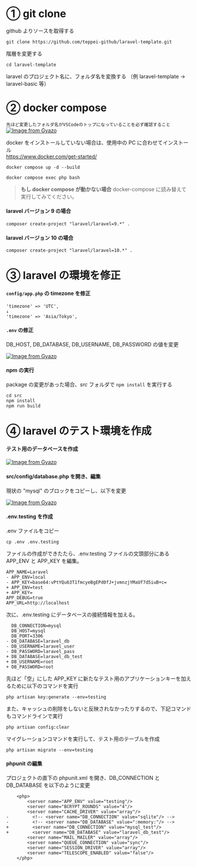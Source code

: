 # ① git clone

github よりソースを取得する

```
git clone https://github.com/teppei-github/laravel-template.git
```

階層を変更する

```
cd laravel-template
```

laravel のプロジェクト名に、フォルダ名を変換する
（例 laravel-template → laravel-basic 等）

# ② docker compose

`先ほど変更したフォルダ名がVSCodeのトップになっていることを必ず確認すること`  
[![Image from Gyazo](https://i.gyazo.com/6de13ed9f6ab4f0fdc4d5a0b83c4f514.png)](https://gyazo.com/6de13ed9f6ab4f0fdc4d5a0b83c4f514)

docker をインストールしていない場合は、使用中の PC に合わせてインストール  
https://www.docker.com/get-started/

`docker compose up -d --build`

`docker compose exec php bash`

> **もし docker compose が動かない場合**
> docker-compose に読み替えて実行してみてください。

#### laravel バージョン 9 の場合

`composer create-project "laravel/laravel=9.*" .`

#### laravel バージョン 10 の場合

`composer create-project "laravel/laravel=10.*" .`

# ③ laravel の環境を修正

#### `config/app.php` の timezone を修正

```
'timezone' => 'UTC',
↓
'timezone' => 'Asia/Tokyo',
```

#### `.env` の修正

DB_HOST, DB_DATABASE, DB_USERNAME, DB_PASSWORD の値を変更

[![Image from Gyazo](https://i.gyazo.com/2a9477db28b24ca194ac6e3d69aafd58.png)](https://gyazo.com/2a9477db28b24ca194ac6e3d69aafd58)

#### npm の実行

package の変更があった場合、_src_ フォルダで `npm install` を実行する

```
cd src
npm install
npm run build
```

# ④ laravel のテスト環境を作成

#### テスト用のデータベースを作成

[![Image from Gyazo](https://i.gyazo.com/b10def21c9dfe7c0af503ac3671e9988.png)](https://gyazo.com/b10def21c9dfe7c0af503ac3671e9988)

#### src/config/database.php を開き、編集

現状の "mysql" のブロックをコピーし、以下を変更

[![Image from Gyazo](https://i.gyazo.com/9f4b9611bf6fc41a982d7f25c71ac513.png)](https://gyazo.com/9f4b9611bf6fc41a982d7f25c71ac513)

#### .env.testing を作成

.env ファイルをコピー

```
cp .env .env.testing
```

ファイルの作成ができたたら、.env.testing ファイルの文頭部分にある APP_ENV と APP_KEY を編集。

```
APP_NAME=Laravel
- APP_ENV=local
- APP_KEY=base64:vPtYQu63T1fmcyeBgEPd0fJ+jvmnzjYMaUf7d5iuB+c=
+ APP_ENV=test
+ APP_KEY=
APP_DEBUG=true
APP_URL=http://localhost
```

次に、.env.testing にデータベースの接続情報を加える。

```
  DB_CONNECTION=mysql
  DB_HOST=mysql
  DB_PORT=3306
- DB_DATABASE=laravel_db
- DB_USERNAME=laravel_user
- DB_PASSWORD=laravel_pass
+ DB_DATABASE=laravel_db_test
+ DB_USERNAME=root
+ DB_PASSWORD=root
```

先ほど「空」にした APP_KEY に新たなテスト用のアプリケーションキーを加えるために以下のコマンドを実行

```
php artisan key:generate --env=testing
```

また、キャッシュの削除をしないと反映されなかったりするので、下記コマンドもコマンドラインで実行

```
php artisan config:clear
```

マイグレーションコマンドを実行して、テスト用のテーブルを作成

```
php artisan migrate --env=testing
```

#### phpunit の編集

プロジェクトの直下の phpunit.xml を開き、DB_CONNECTION と DB_DATABASE を以下のように変更

```
    <php>
        <server name="APP_ENV" value="testing"/>
        <server name="BCRYPT_ROUNDS" value="4"/>
        <server name="CACHE_DRIVER" value="array"/>
-         <!-- <server name="DB_CONNECTION" value="sqlite"/> -->
-         <!-- <server name="DB_DATABASE" value=":memory:"/> -->
+         <server name="DB_CONNECTION" value="mysql_test"/>
+         <server name="DB_DATABASE" value="laravel_db_test"/>
        <server name="MAIL_MAILER" value="array"/>
        <server name="QUEUE_CONNECTION" value="sync"/>
        <server name="SESSION_DRIVER" value="array"/>
        <server name="TELESCOPE_ENABLED" value="false"/>
    </php>
```
